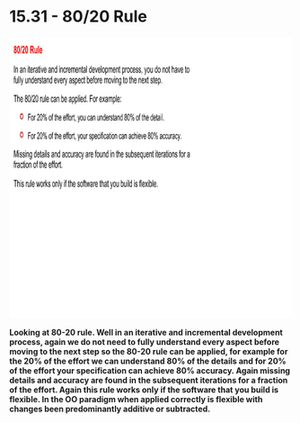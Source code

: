 # 15.31 - 80/20 Rule

<img src="/images/15_31_01.jpg" width="800" height="500">

**Looking at 80-20 rule. Well in an iterative and incremental development process, again we do not need to fully understand every aspect before moving to the next step so the 80-20 rule can be applied, for example for the 20% of the effort we can understand 80% of the details and for 20% of the effort your specification can achieve 80% accuracy. Again missing details and accuracy are found in the subsequent iterations for a fraction of the effort. Again this rule works only if the software that you build is flexible. In the OO paradigm when applied correctly is flexible with changes been predominantly additive or subtracted.**